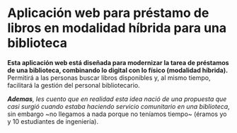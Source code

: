 # **Aplicación web para préstamo de libros en modalidad híbrida para una biblioteca**

**Esta aplicación web está diseñada para modernizar la tarea de préstamos de una biblioteca, combinando lo 
digital con lo físico (modalidad híbrida).** Permitirá a las personas buscar libros disponibles y, al mismo tiempo, 
facilitará la gestión del personal bibliotecario.

_**Ademas**, les cuento que en realidad esta idea nació de una propuesta que casi surgió cuando estaba haciendo
servicio comunitario en una  biblioteca_, sin embargo ~no llegamos a nada porque no teníamos tiempo~ 
(éramos yo y 10 estudiantes de ingeniería).